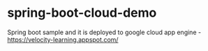 # spring-boot-cloud-demo
Spring boot sample and it is deployed to google cloud app engine - https://velocity-learning.appspot.com/
